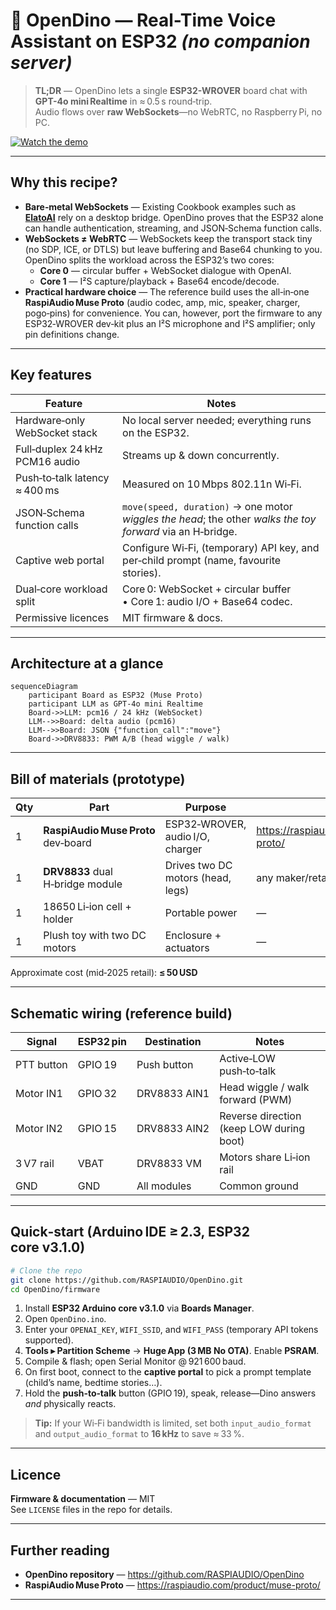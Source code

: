 # 🦖 OpenDino — Real-Time Voice Assistant on ESP32 *(no companion server)*

> **TL;DR** — OpenDino lets a single **ESP32-WROVER** board chat with **GPT-4o mini Realtime** in ≈ 0.5 s round‑trip.  
> Audio flows over **raw WebSockets**—no WebRTC, no Raspberry Pi, no PC.

[![Watch the demo](https://github.com/user-attachments/assets/d8d91100-6057-48ae-99a0-2b17d5463887)](https://www.youtube.com/watch?v=aPcab4P5pzs)

---

## Why this recipe?

- **Bare‑metal WebSockets** — Existing Cookbook examples such as [**ElatoAI**](https://cookbook.openai.com/examples/voice_solutions/running_realtime_api_speech_on_esp32_arduino_edge_runtime_elatoai) rely on a desktop bridge. OpenDino proves that the ESP32 alone can handle authentication, streaming, and JSON‑Schema function calls.
- **WebSockets ≠ WebRTC** — WebSockets keep the transport stack tiny (no SDP, ICE, or DTLS) but leave buffering and Base64 chunking to you. OpenDino splits the workload across the ESP32’s two cores:  
  - **Core 0** — circular buffer + WebSocket dialogue with OpenAI.  
  - **Core 1** — I²S capture/playback + Base64 encode/decode.
- **Practical hardware choice** — The reference build uses the all‑in‑one **RaspiAudio Muse Proto** (audio codec, amp, mic, speaker, charger, pogo‑pins) for convenience. You can, however, port the firmware to any ESP32‑WROVER dev‑kit plus an I²S microphone and I²S amplifier; only pin definitions change.

---

## Key features

| Feature                        | Notes                                                                                                      |
| ------------------------------ | ---------------------------------------------------------------------------------------------------------- |
| Hardware‑only WebSocket stack  | No local server needed; everything runs on the ESP32.                                                      |
| Full‑duplex 24 kHz PCM16 audio | Streams up & down concurrently.                                                                            |
| Push‑to‑talk latency ≈ 400 ms  | Measured on 10 Mbps 802.11n Wi‑Fi.                                                                         |
| JSON‑Schema function calls     | `move(speed, duration)` → one motor *wiggles the head*; the other *walks the toy forward* via an H‑bridge. |
| Captive web portal             | Configure Wi‑Fi, (temporary) API key, and per‑child prompt (name, favourite stories).                      |
| Dual‑core workload split       | Core 0: WebSocket + circular buffer • Core 1: audio I/O + Base64 codec.                                    |
| Permissive licences            | MIT firmware & docs.                                                                                       |

---

## Architecture at a glance

```mermaid
sequenceDiagram
    participant Board as ESP32 (Muse Proto)
    participant LLM as GPT‑4o mini Realtime
    Board->>LLM: pcm16 / 24 kHz (WebSocket)
    LLM-->>Board: delta audio (pcm16)
    LLM-->>Board: JSON {"function_call":"move"}
    Board->>DRV8833: PWM A/B (head wiggle / walk)
```

---

## Bill of materials (prototype)

| Qty | Part                                | Purpose                           | Link                                                                                        |
| --- | ----------------------------------- | --------------------------------- | ------------------------------------------------------------------------------------------- |
| 1   | **RaspiAudio Muse Proto** dev‑board | ESP32‑WROVER, audio I/O, charger  | <https://raspiaudio.com/product/muse-proto/>                                                |
| 1   | **DRV8833** dual H‑bridge module    | Drives two DC motors (head, legs) | any maker/retailer                                                                          |
| 1   | 18650 Li‑ion cell + holder          | Portable power                    | —                                                                                           |
| 1   | Plush toy with two DC motors        | Enclosure + actuators             | —                                                                                           |

Approximate cost (mid‑2025 retail): **≤ 50 USD**

---

## Schematic wiring (reference build)

| Signal     | ESP32 pin | Destination  | Notes                                    |
| ---------- | --------- | ------------ | ---------------------------------------- |
| PTT button | GPIO 19   | Push button  | Active‑LOW push‑to‑talk                  |
| Motor IN1  | GPIO 32   | DRV8833 AIN1 | Head wiggle / walk forward (PWM)         |
| Motor IN2  | GPIO 15   | DRV8833 AIN2 | Reverse direction (keep LOW during boot) |
| 3 V7 rail  | VBAT      | DRV8833 VM   | Motors share Li‑ion rail                 |
| GND        | GND       | All modules  | Common ground                            |

---

## Quick‑start (Arduino IDE ≥ 2.3, ESP32 core **v3.1.0**)

```bash
# Clone the repo
git clone https://github.com/RASPIAUDIO/OpenDino.git
cd OpenDino/firmware
```

1. Install **ESP32 Arduino core v3.1.0** via **Boards Manager**.  
2. Open `OpenDino.ino`.  
3. Enter your `OPENAI_KEY`, `WIFI_SSID`, and `WIFI_PASS` (temporary API tokens supported).  
4. **Tools ▸ Partition Scheme** → **Huge App (3 MB No OTA)**. Enable **PSRAM**.  
5. Compile & flash; open Serial Monitor @ 921 600 baud.  
6. On first boot, connect to the **captive portal** to pick a prompt template (child’s name, bedtime stories…).  
7. Hold the **push‑to‑talk** button (GPIO 19), speak, release—Dino answers *and* physically reacts.

> **Tip:** If your Wi‑Fi bandwidth is limited, set both `input_audio_format` and `output_audio_format` to **16 kHz** to save ≈ 33 %.

---

## Licence

**Firmware & documentation** — MIT  
See `LICENSE` files in the repo for details.

---

## Further reading

- **OpenDino repository** — <https://github.com/RASPIAUDIO/OpenDino>  
- **RaspiAudio Muse Proto** — <https://raspiaudio.com/product/muse-proto/>

---
